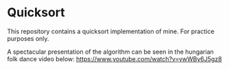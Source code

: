 # Quicksort


This repository contains a quicksort implementation of mine. For practice purposes only.

A spectacular presentation of the algorithm can be seen in the hungarian folk dance video below:
https://www.youtube.com/watch?v=ywWBy6J5gz8
